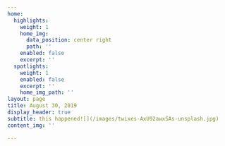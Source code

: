 ```yaml
---
home:
  highlights:
    weight: 1
    home_img:
      data_position: center right
      path: ''
    enabled: false
    excerpt: ''
  spotlights:
    weight: 1
    enabled: false
    excerpt: ''
    home_img_path: ''
layout: page
title: August 30, 2019
display_header: true
subtitle: this happened![](/images/twixes-AxU92awxSAs-unsplash.jpg)
content_img: ''

---
```

